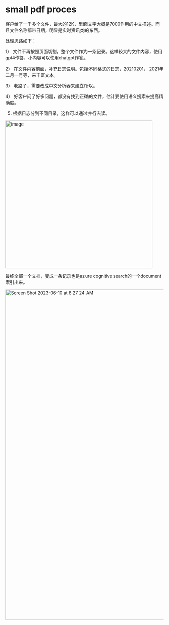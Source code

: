 # small pdf proces

客户给了一千多个文件，最大的12K，里面文字大概是7000作用的中文描述。而且文件名称都带日期，明显是实时资讯类的东西。

处理思路如下：

1） 文件不再按照页面切割，整个文件作为一条记录。这样较大的文件内容，使用gpt4作答，小内容可以使用chatgpt作答。

2） 在文件内容前面，补充日志说明。包括不同格式的日志，20210201， 2021年二月一号等，来丰富文本。

3） 老路子，需要改成中文分析器来建立所以。

4） 好客户问了好多问题，都没有找到正确的文件，估计要使用语义搜索来提高精确度。

5) 根据日志分到不同目录，这样可以通过并行去读。
<img width="468" alt="image" src="https://github.com/huqianghui/small-pdf-demo-test-script/assets/7360524/d0f80e9d-a89c-4d2d-8dfc-c9aa2ee853a9">

最终全部一个文档，变成一条记录也是azure cognitive search的一个document索引出来。

<img width="1049" alt="Screen Shot 2023-06-10 at 8 27 24 AM" src="https://github.com/huqianghui/small-pdf-demo-test-script/assets/7360524/ce5c74d9-055f-4259-bf3e-f363f33384af">


